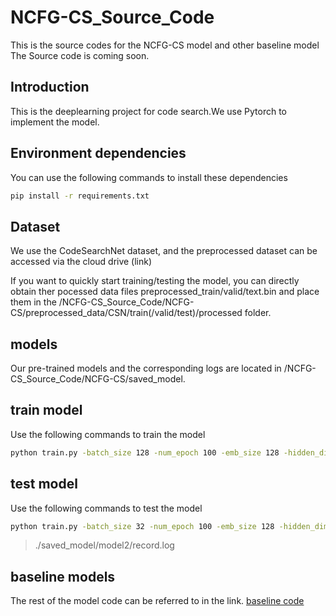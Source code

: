 # NCFG-CS_Source_Code

This is the source codes for the NCFG-CS model and other baseline model 
The Source code is coming soon.



## Introduction

This is the deeplearning project for code search.We use Pytorch to implement the model.



## Environment dependencies

You can use the following commands to install these dependencies
```bash
pip install -r requirements.txt
```


## Dataset

We use the CodeSearchNet dataset, and the preprocessed dataset can be accessed via the cloud drive 
(link)

If you want to quickly start training/testing the model, you can directly obtain ther pocessed data files preprocessed_train/valid/text.bin and place them in the /NCFG-CS_Source_Code/NCFG-CS/preprocessed_data/CSN/train(/valid/test)/processed folder.



## models

Our pre-trained models and the corresponding logs are located in /NCFG-CS_Source_Code/NCFG-CS/saved_model.



## train model 

Use the following commands to train the model
```bash
python train.py -batch_size 128 -num_epoch 100 -emb_size 128 -hidden_dim 256 -pool_size 2000 -loss_type cos -saved_model_dir ./saved_model/model1 -train
```

## test model

Use the following commands to test the model
```bash
python train.py -batch_size 32 -num_epoch 100 -emb_size 128 -hidden_dim 256 -pool_size 2000 -loss_type cos -pool_size 2000 -test -test_model_path ./saved_model/model1/best_model.bin
```
> ./saved_model/model2/record.log


## baseline models

The rest of the model code can be referred to in the link.
[baseline code](https://gitee.com/weicc214/code_graph_nn_pyg)







